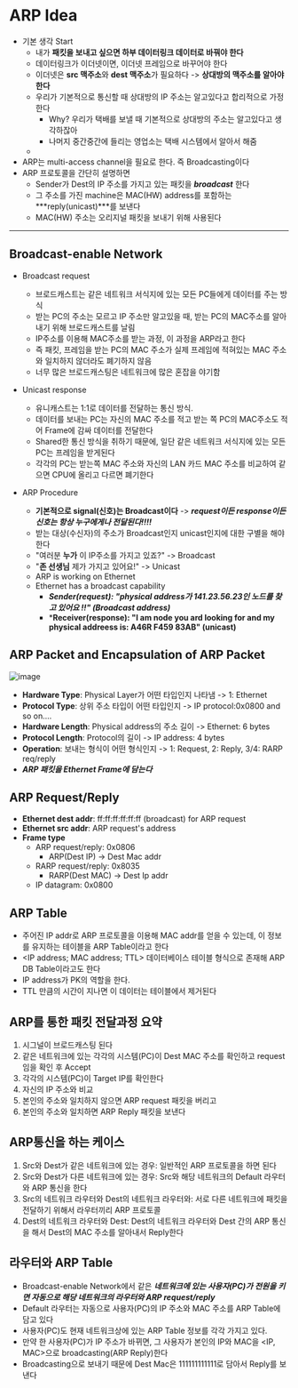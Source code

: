 # ARP Idea
* 기본 생각 Start
  * 내가 **패킷을 보내고 싶으면 하부 데이터링크 데이터로 바꿔야 한다**
  * 데이터링크가 이더넷이면, 이더넷 프레임으로 바꾸어야 한다
  * 이더넷은 **src 맥주소**와 **dest 맥주소**가 필요하다 -> **상대방의 맥주소를 알아야한다**
  * 우리가 기본적으로 통신할 때 상대방의 IP 주소는 알고있다고 합리적으로 가정한다
    * Why? 우리가 택배를 보낼 때 기본적으로 상대방의 주소는 알고있다고 생각하잖아
    * 나머지 중간중간에 들리는 영업소는 택배 시스템에서 알아서 해줌
  * 
* ARP는 multi-access channel을 필요로 한다. 즉 Broadcasting이다
* ARP 프로토콜을 간단히 설명하면
  * Sender가 Dest의 IP 주소를 가지고 있는 패킷을 ***broadcast*** 한다
  * 그 주소를 가진 machine은 MAC(HW) address를 포함하는 ***reply(unicast)***를 보낸다
  * MAC(HW) 주소는 오리지널 패킷을 보내기 위해 사용된다
---
## Broadcast-enable Network
* Broadcast request
  * 브로드캐스트는 같은 네트워크 서식지에 있는 모든 PC들에게 데이터를 주는 방식
  * 받는 PC의 주소는 모르고 IP 주소만 알고있을 때, 받는 PC의 MAC주소를 알아내기 위해 브로드캐스트를 날림
  * IP주소를 이용해 MAC주소를 받는 과정, 이 과정을 ARP라고 한다
  * 즉 패킷, 프레임을 받는 PC의 MAC 주소가 실제 프레임에 적혀있는 MAC 주소와 일치하지 않더라도 폐기하지 않음
  * 너무 많은 브로드캐스팅은 네트워크에 많은 혼잡을 야기함
* Unicast response
  * 유니캐스트는 1:1로 데이터를 전달하는 통신 방식. 
  * 데이터를 보내는 PC는 자신의 MAC 주소를 적고 받는 쪽 PC의 MAC주소도 적어 Frame에 감싸 데이터를 전달한다
  * Shared한 통신 방식을 취하기 때문에, 일단 같은 네트워크 서식지에 있는 모든 PC는 프레임을 받게된다
  * 각각의 PC는 받는쪽 MAC 주소와 자신의 LAN 카드 MAC 주소를 비교하여 같으면 CPU에 올리고 다르면 폐기한다

* ARP Procedure
  * **기본적으로 signal(신호)는 Broadcast이다** -> ***request이든 response이든 신호는 항상 누구에게나 전달된다!!!!***
  * 받는 대상(수신자)의 주소가 Broadcast인지 unicast인지에 대한 구별을 해야한다
  * "여러분 **누가** 이 IP주소를 가지고 있죠?" -> Broadcast
  * "**존 선생님** 제가 가지고 있어요!" -> Unicast
  * ARP is working on Ethernet
  * Ethernet has a broadcast capability
    * ***Sender(request): "physical address가 141.23.56.23인 노드를 찾고 있어요 !!" (Broadcast address)***
    * ***Receiver(response): "I am node you ard looking for and my physical addreess is: A46R F459 83AB" (unicast)**


## ARP Packet and Encapsulation of ARP Packet
![image](https://user-images.githubusercontent.com/68818952/137331147-c1cac882-2435-4c19-9882-1d5c9b61c53e.png)
* **Hardware Type**: Physical Layer가 어떤 타입인지 나타냄 -> 1: Ethernet
* **Protocol Type**: 상위 주소 타입이 어떤 타입인지 -> IP protocol:0x0800 and so on....
* **Hardware Length**: Physical address의 주소 길이 -> Ethernet: 6 bytes
* **Protocol Length**: Protocol의 길이 ->  IP address: 4 bytes
* **Operation**: 보내는 형식이 어떤 형식인지 -> 1: Request, 2: Reply, 3/4: RARP req/reply 
* ***ARP 패킷을 Ethernet Frame에 담는다***

## ARP Request/Reply
* **Ethernet dest addr**: ff:ff:ff:ff:ff:ff (broadcast) for ARP request
* **Ethernet src addr**: ARP request's address
* **Frame type**
  * ARP request/reply: 0x0806
    * ARP(Dest IP) -> Dest Mac addr
  * RARP request/reply: 0x8035
    * RARP(Dest MAC) -> Dest Ip addr
  * IP datagram: 0x0800 

## ARP Table
* 주어진 IP addr로 ARP 프로토콜을 이용해 MAC addr를 얻을 수 있는데, 이 정보를 유지하는 테이블을 ARP Table이라고 한다
* <IP address; MAC address; TTL> 데이터베이스 테이블 형식으로 존재해 ARP DB Table이라고도 한다
* IP address가 PK의 역할을 한다.
* TTL 만큼의 시간이 지나면 이 데이터는 테이블에서 제거된다

## ARP를 통한 패킷 전달과정 요약
1. 시그널이 브로드캐스팅 된다
2. 같은 네트워크에 있는 각각의 시스템(PC)이 Dest MAC 주소를 확인하고 request임을 확인 후 Accept
3. 각각의 시스템(PC)이 Target IP를 확인한다
4. 자신의 IP 주소와 비교
5. 본인의 주소와 일치하지 않으면 ARP request 패킷을 버리고
6. 본인의 주소와 일치하면 ARP Reply 패킷을 보낸다

## ARP통신을 하는 케이스
1. Src와 Dest가 같은 네트워크에 있는 경우: 일반적인 ARP 프로토콜을 하면 된다
2. Src와 Dest가 다른 네트워크에 있는 경우: Src와 해당 네트워크의 Default 라우터와 ARP 통신을 한다
3. Src의 네트워크 라우터와 Dest의 네트워크 라우터와: 서로 다른 네트워크에 패킷을 전달하기 위해서 라우터끼리 ARP 프로토콜
4. Dest의 네트워크 라우터와 Dest: Dest의 네트워크 라우터와 Dest 간의 ARP 통신을 해서 Dest의 MAC 주소를 알아내서 Reply한다

## 라우터와 ARP Table
* Broadcast-enable Network에서 같은 **_네트워크에 있는 사용자(PC)가 전원을 키면 자동으로 해당 네트워크의 라우터와 ARP request/reply_**
* Default 라우터는 자동으로 사용자(PC)의 IP 주소와 MAC 주소를 ARP Table에 담고 있다
* 사용자(PC)도 현재 네트워크상에 있는 ARP Table 정보를 각각 가지고 있다.
* 만약 한 사용자(PC)가 IP 주소가 바뀌면, 그 사용자가 본인의 IP와 MAC을 <IP, MAC>으로 broadcasting(ARP Reply)한다
* Broadcasting으로 보내기 때문에 Dest Mac은 111111111111로 담아서 Reply를 보낸다
